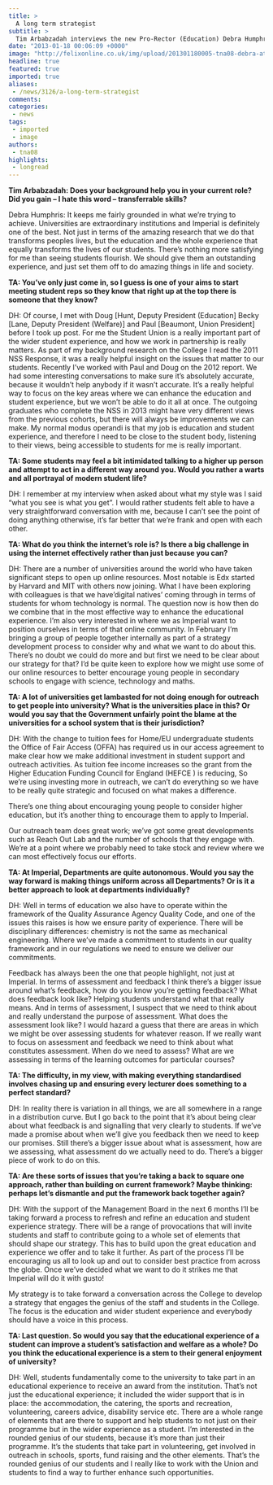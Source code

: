 ```yaml
---
title: >
  A long term strategist
subtitle: >
  Tim Arbabzadah interviews the new Pro-Rector (Education) Debra Humphris
date: "2013-01-18 00:06:09 +0000"
image: "http://felixonline.co.uk/img/upload/201301180005-tna08-debra-at-computer.jpg"
headline: true
featured: true
imported: true
aliases:
 - /news/3126/a-long-term-strategist
comments:
categories:
 - news
tags:
 - imported
 - image
authors:
 - tna08
highlights:
 - longread
---
```


__Tim Arbabzadah: Does your background help you in your current role? Did you gain – I hate this word – transferrable skills?__

Debra Humphris: It keeps me fairly grounded in what we’re trying to achieve. Universities are extraordinary institutions and Imperial is definitely one of the best. Not just in terms of the amazing research that we do that transforms peoples lives, but the education and the whole experience that equally transforms the lives of our students. There’s nothing more satisfying for me than seeing students flourish. We should give them an outstanding experience, and just set them off to do amazing things in life and society.

__TA: You’ve only just come in, so I guess is one of your aims to start meeting student reps so they know that right up at the top there is someone that they know?__

DH: Of course, I met with Doug [Hunt, Deputy President (Education] Becky [Lane, Deputy President (Welfare)] and Paul [Beaumont, Union President] before I took up post. For me the Student Union is a really important part of the wider student experience, and how we work in partnership is really matters. As part of my background research on the College I read the 2011 NSS Response, it was a really helpful insight on the issues that matter to our students. Recently I’ve worked with Paul and Doug on the 2012 report. We had some interesting conversations to make sure it’s absolutely accurate, because it wouldn’t help anybody if it wasn’t accurate. It’s a really helpful way to focus on the key areas where we can enhance the education and student experience, but we won’t be able to do it all at once. The outgoing graduates who complete the NSS in 2013 might have very different views from the previous cohorts, but there will always be improvements we can make. My normal modus operandi is that my job is education and student experience, and therefore I need to be close to the student body, listening to their views, being accessible to students for me is really important.

__TA: Some students may feel a bit intimidated talking to a higher up person and attempt to act in a different way around you. Would you rather a warts and all portrayal of modern student life?__

DH: I remember at my interview when asked about what my style was I said “what you see is what you get”. I would rather students felt able to have a very straightforward conversation with me, because I can’t see the point of doing anything otherwise, it’s far better that we’re frank and open with each other.

__TA: What do you think the internet’s role is? Is there a big challenge in using the internet effectively rather than just because you can?__

DH: There are a number of universities around the world who have taken significant steps to open up online resources. Most notable is Edx started by Harvard and MIT with others now joining. What I have been exploring with colleagues is that we have’digital natives’ coming through in terms of students for whom technology is normal. The question now is how then do we combine that in the most effective way to enhance the educational experience. I’m also very interested in where we as Imperial want to position ourselves in terms of that online community. In February I’m bringing a group of people together internally as part of a strategy development process to consider why and what we want to do about this. There’s no doubt we could do more and but first we need to be clear about our strategy for that? I’d be quite keen to explore how we might use some of our online resources to better encourage young people in secondary schools to engage with science, technology and maths.

__TA: A lot of universities get lambasted for not doing enough for outreach to get people into university? What is the universities place in this? Or would you say that the Government unfairly point the blame at the universities for a school system that is their jurisdiction?__

DH: With the change to tuition fees for Home/EU undergraduate students the Office of Fair Access (OFFA) has required us in our access agreement to make clear how we make additional investment in student support and outreach activities. As tuition fee income increases so the grant from the Higher Education Funding Council for England (HEFCE ) is reducing, So we’re using investing more in outreach, we can’t do everything so we have to be really quite strategic and focused on what makes a difference.

There’s one thing about encouraging young people to consider higher education, but it’s another thing to encourage them to apply to Imperial.

Our outreach team does great work; we’ve got some great developments such as Reach Out Lab and the number of schools that they engage with. We’re at a point where we probably need to take stock and review where we can most effectively focus our efforts.

__TA: At Imperial, Departments are quite autonomous. Would you say the way forward is making things uniform across all Departments? Or is it a better approach to look at departments individually?__

DH: Well in terms of education we also have to operate within the framework of the Quality Assurance Agency Quality Code, and one of the issues this raises is how we ensure parity of experience. There will be disciplinary differences: chemistry is not the same as mechanical engineering. Where we’ve made a commitment to students in our quality framework and in our regulations we need to ensure we deliver our commitments.

Feedback has always been the one that people highlight, not just at Imperial. In terms of assessment and feedback I think there’s a bigger issue around what’s feedback, how do you know you’re getting feedback? What does feedback look like? Helping students understand what that really means. And in terms of assessment, I suspect that we need to think about and really understand the purpose of assessment. What does the assessment look like? I would hazard a guess that there are areas in which we might be over assessing students for whatever reason. If we really want to focus on assessment and feedback we need to think about what constitutes assessment. When do we need to assess? What are we assessing in terms of the learning outcomes for particular courses?

__TA: The difficulty, in my view, with making everything standardised involves chasing up and ensuring every lecturer does something to a perfect standard?__

DH: In reality there is variation in all things, we are all somewhere in a range in a distribution curve. But I go back to the point that it’s about being clear about what feedback is and signalling that very clearly to students. If we’ve made a promise about when we’ll give you feedback then we need to keep our promises. Still there’s a bigger issue about what is assessment, how are we assessing, what assessment do we actually need to do. There’s a bigger piece of work to do on this.

__TA: Are these sorts of issues that you’re taking a back to square one approach, rather than building on current framework? Maybe thinking: perhaps let’s dismantle and put the framework back together again?__

DH: With the support of the Management Board in the next 6 months I’ll be taking forward a process to refresh and refine an education and student experience strategy. There will be a range of provocations that will invite students and staff to contribute going to a whole set of elements that should shape our strategy. This has to build upon the great education and experience we offer and to take it further. As part of the process I’ll be encouraging us all to look up and out to consider best practice from across the globe. Once we’ve decided what we want to do it strikes me that Imperial will do it with gusto!

My strategy is to take forward a conversation across the College to develop a strategy that engages the genius of the staff and students in the College. The focus is the education and wider student experience and everybody should have a voice in this process.

__TA: Last question. So would you say that the educational experience of a student can improve a student’s satisfaction and welfare as a whole? Do you think the educational experience is a stem to their general enjoyment of university?__

DH: Well, students fundamentally come to the university to take part in an educational experience to receive an award from the institution. That’s not just the educational experience; it included the wider support that is in place: the accommodation, the catering, the sports and recreation, volunteering, careers advice, disability service etc. There are a whole range of elements that are there to support and help students to not just on their programme but in the wider experience as a student. I’m interested in the rounded genius of our students, because it’s more than just their programme. It’s the students that take part in volunteering, get involved in outreach in schools, sports, fund raising and the other elements. That’s the rounded genius of our students and I really like to work with the Union and students to find a way to further enhance such opportunities.
